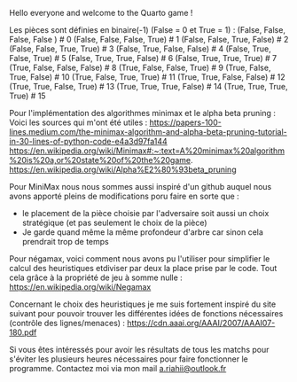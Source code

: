 Hello everyone and welcome to the Quarto game !

Les pièces sont définies en binaire(-1) (False = 0 et True = 1) :
(False, False, False, False ) # 0
(False, False, False, True)  # 1
(False, False, True, False)  # 2
(False, False, True, True)  # 3
(False, True, False, False)  # 4
(False, True, False, True)  # 5
(False, True, True, False)  # 6
(False, True, True, True)  # 7
(True, False, False, False)  # 8
(True, False, False, True)  # 9
(True, False, True, False)  # 10
(True, False, True, True)  # 11
(True, True, False, False)  # 12
(True, True, False, True)  # 13
(True, True, True, False)  # 14
(True, True, True, True)  # 15

Pour l'implémentation des algorithmes minimax et le alpha beta pruning :
Voici les sources qui m'ont été utiles :
https://papers-100-lines.medium.com/the-minimax-algorithm-and-alpha-beta-pruning-tutorial-in-30-lines-of-python-code-e4a3d97fa144
https://en.wikipedia.org/wiki/Minimax#:~:text=A%20minimax%20algorithm%20is%20a,or%20state%20of%20the%20game.
https://en.wikipedia.org/wiki/Alpha%E2%80%93beta_pruning

Pour MiniMax nous nous sommes aussi inspiré d'un github auquel nous avons apporté pleins de modifications poru faire en sorte que :
- le placement de la pièce choisie par l'adversaire soit aussi un choix stratégique (et pas seulement le choix de la pièce)
- Je garde quand même la même profondeur d'arbre car sinon cela prendrait trop de temps

Pour négamax, voici comment nous avons pu l'utiliser pour simplifier le calcul des heuristiques etdiviser par deux la place prise par le code. 
Tout cela grâce à la propriété de jeu à somme nulle : https://en.wikipedia.org/wiki/Negamax

Concernant le choix des heuristiques je me suis fortement inspiré du site suivant pour pouvoir trouver les différentes idées de fonctions nécessaires (contrôle des lignes/menaces) : https://cdn.aaai.org/AAAI/2007/AAAI07-180.pdf

Si vous êtes intéressés pour avoir les résultats de tous les matchs pour s'éviter les plusieurs heures nécessaires pour faire fonctionner le programme.
Contactez moi via mon mail a.riahii@outlook.fr